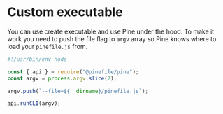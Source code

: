 # Custom executable

You can use create executable and use Pine under the hood. To make it work you need to push the file flag to `argv` array so Pine knows where to load your `pinefile.js` from.

```js
#!/usr/bin/env node

const { api } = require("@pinefile/pine");
const argv = process.argv.slice(2);

argv.push(`--file=${__dirname}/pinefile.js`);

api.runCLI(argv);
```
